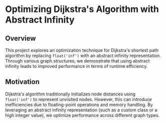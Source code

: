 # Optimizing Dijkstra's Algorithm with Abstract Infinity

## Overview
This project explores an optimization technique for Dijkstra's shortest path algorithm by replacing ```float('inf')``` with an abstract infinity representation. Through various graph structures, we demonstrate that using abstract infinity leads to improved performance in terms of runtime efficiency.

## Motivation
Dijkstra's algorithm traditionally initializes node distances using ```float('inf')``` to represent unvisited nodes. However, this can introduce inefficiencies due to floating-point operations and memory handling. By leveraging an abstract infinity representation (such as a custom class or a high integer value), we optimize performance across different graph types.


